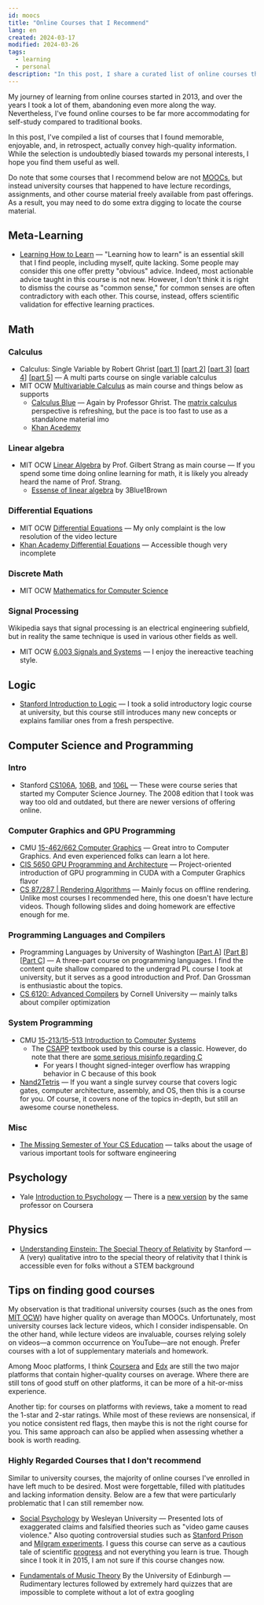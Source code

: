 ```yaml
---
id: moocs
title: "Online Courses that I Recommend"
lang: en
created: 2024-03-17
modified: 2024-03-26
tags:
  - learning
  - personal
description: "In this post, I share a curated list of online courses that I found both enjoyable and insightful."
---
```


My journey of learning from online courses started in 2013, and over the years I took a lot of them, abandoning even more along the way. Nevertheless, I've found online courses to be far more accommodating for self-study compared to traditional books.

In this post, I've compiled a list of courses that I found memorable, enjoyable, and, in retrospect, actually convey high-quality information. While the selection is undoubtedly biased towards my personal interests, I hope you find them useful as well.

Do note that some courses that I recommend below are not [MOOCs](https://en.wikipedia.org/wiki/Massive_open_online_course), but instead university courses that happened to have lecture recordings, assignments, and other course material freely available from past offerings. As a result, you may need to do some extra digging to locate the course material.

## Meta-Learning

- [Learning How to Learn](https://www.coursera.org/learn/learning-how-to-learn) — "Learning how to learn" is an essential skill that I find people, including myself, quite lacking. Some people may consider this one offer pretty "obvious" advice. Indeed, most actionable advice taught in this course is not new. However, I don't think it is right to dismiss the course as "common sense," for common senses are often contradictory with each other. This course, instead, offers scientific validation for effective learning practices.

## Math

### Calculus

- Calculus: Single Variable by Robert Ghrist [[part 1](https://www.coursera.org/learn/single-variable-calculus)] [[part 2](https://www.coursera.org/learn/differentiation-calculus)] [[part 3](https://www.coursera.org/learn/integration-calculus)] [[part 4](https://www.coursera.org/learn/applications-calculus)] [[part 5](https://www.coursera.org/learn/discrete-calculus)] — A multi parts course on single variable calculus
- MIT OCW [Multivariable Calculus](https://ocw.mit.edu/courses/18-02sc-multivariable-calculus-fall-2010/) as main course and things below as supports
  - [Calculus Blue](https://www2.math.upenn.edu/~ghrist/BLUE.html) — Again by Professor Ghrist. The [matrix calculus](https://en.wikipedia.org/wiki/Matrix_calculus) perspective is refreshing, but the pace is too fast to use as a standalone material imo
  - [Khan Acedemy](https://www.khanacademy.org/math/multivariable-calculus)

### Linear algebra

- MIT OCW [Linear Algebra](https://ocw.mit.edu/courses/18-06sc-linear-algebra-fall-2011/) by Prof. Gilbert Strang as main course — If you spend some time doing online learning for math, it is likely you already heard the name of Prof. Strang.
  - [Essense of linear algebra](https://www.youtube.com/playlist?list=PLZHQObOWTQDPD3MizzM2xVFitgF8hE_ab) by 3Blue1Brown

### Differential Equations

- MIT OCW [Differential Equations](https://ocw.mit.edu/courses/18-03sc-differential-equations-fall-2011/) — My only complaint is the low resolution of the video lecture
- [Khan Academy Differential Equations](https://www.khanacademy.org/math/differential-equations) — Accessible though very incomplete

### Discrete Math

- MIT OCW [Mathematics for Computer Science](https://ocw.mit.edu/courses/6-042j-mathematics-for-computer-science-spring-2015/)

### Signal Processing

Wikipedia says that signal processing is an electrical engineering subfield, but in reality the same technique is used in various other fields as well.

- MIT OCW [6.003 Signals and Systems](https://ocw.mit.edu/courses/6-003-signals-and-systems-fall-2011/) — I enjoy the inereactive teaching style.

## Logic

- [Stanford Introduction to Logic](http://intrologic.stanford.edu/homepage/index.html) — I took a solid introductory logic course at university, but this course still introduces many new concepts or explains familiar ones from a fresh perspective.

## Computer Science and Programming

### Intro

- Stanford [CS106A](https://web.stanford.edu/class/cs106a/), [106B](http://web.stanford.edu/class/cs106b/), and [106L](https://learncs.me/stanford/cs106l) — These were course series that started my Computer Science Journey. The 2008 edition that I took was way too old and outdated, but there are newer versions of offering online.

### Computer Graphics and GPU Programming

- CMU [15-462/662 Computer Graphics](https://www.youtube.com/playlist?list=PL9_jI1bdZmz2emSh0UQ5iOdT2xRHFHL7E) — Great intro to Computer Graphics. And even experienced folks can learn a lot here.
- [CIS 5650 GPU Programming and Architecture](https://cis565-fall-2023.github.io/) — Project-oriented introduction of GPU programming in CUDA with a Computer Graphics flavor
- [CS 87/287 | Rendering Algorithms](https://cs87-dartmouth.github.io/Fall2022/) — Mainly focus on offline rendering. Unlike most courses I recommended here, this one doesn't have lecture videos. Though following slides and doing homework are effective enough for me.

### Programming Languages and Compilers

- Programming Languages by University of Washington [[Part A](https://www.coursera.org/learn/programming-languages)] [[Part B](https://www.coursera.org/learn/programming-languages-part-b)] [[Part C](https://www.coursera.org/learn/programming-languages-part-c)] — A three-part course on programming languages. I find the content quite shallow compared to the undergrad PL course I took at university, but it serves as a good introduction and Prof. Dan Grossman is enthusiastic about the topics.
- [CS 6120: Advanced Compilers](https://www.cs.cornell.edu/courses/cs6120/2023fa/self-guided/) by Cornell University — mainly talks about compiler optimization

### System Programming

- CMU [15-213/15-513 Introduction to Computer Systems](https://www.cs.cmu.edu/~213/)
  - The [CSAPP](http://csapp.cs.cmu.edu/3e/labs.html) textbook used by this course is a classic. However, do note that there are [some serious misinfo regarding C](https://blog.regehr.org/archives/1393)
    - For years I thought signed-integer overflow has wrapping behavior in C because of this book
- [Nand2Tetris](https://www.nand2tetris.org/) — If you want a single survey course that covers logic gates, computer architecture, assembly, and OS, then this is a course for you. Of course, it covers none of the topics in-depth, but still an awesome course nonetheless.

### Misc

- [The Missing Semester of Your CS Education](https://missing.csail.mit.edu/) — talks about the usage of various important tools for software engineering

## Psychology

- Yale [Introduction to Psychology](https://oyc.yale.edu/introduction-psychology/psyc-110) — There is a [new version](https://www.coursera.org/learn/introduction-psychology) by the same professor on Coursera

## Physics

- [Understanding Einstein: The Special Theory of Relativity](https://www.coursera.org/learn/einstein-relativity) by Stanford — A (very) qualitative intro to the special theory of relativity that I think is accessible even for folks without a STEM background

## Tips on finding good courses

My observation is that traditional university courses (such as the ones from [MIT OCW](https://ocw.mit.edu/)) have higher quality on average than MOOCs. Unfortunately, most university courses lack lecture videos, which I consider indispensable. On the other hand, while lecture videos are invaluable, courses relying solely on videos—a common occurrence on YouTube—are not enough. Prefer courses with a lot of supplementary materials and homework.

Among Mooc platforms, I think [Coursera](https://www.coursera.org/) and [Edx](https://www.edx.org/) are still the two major platforms that contain higher-quality courses on average. Where there are still tons of good stuff on other platforms, it can be more of a hit-or-miss experience.

Another tip: for courses on platforms with reviews, take a moment to read the 1-star and 2-star ratings. While most of these reviews are nonsensical, if you notice consistent red flags, then maybe this is not the right course for you. This same approach can also be applied when assessing whether a book is worth reading.

### Highly Regarded Courses that I don't recommend

Similar to university courses, the majority of online courses I've enrolled in have left much to be desired. Most were forgettable, filled with platitudes and lacking information density. Below are a few that were particularly problematic that I can still remember now.

- [Social Psychology](https://www.coursera.org/learn/social-psychology) by Wesleyan University — Presented lots of exaggerated claims and falsified theories such as "video game causes violence." Also quoting controversial studies such as [Stanford Prison](https://en.wikipedia.org/wiki/Stanford_prison_experiment) and [Milgram experiments](https://en.wikipedia.org/wiki/Milgram_experiment). I guess this course can serve as a cautious tale of scientific [progress](https://en.wikipedia.org/wiki/Replication_crisis) and not everything you learn is true. Though since I took it in 2015, I am not sure if this course changes now.

- [Fundamentals of Music Theory](https://www.coursera.org/learn/edinburgh-music-theory) By the University of Edinburgh — Rudimentary lectures followed by extremely hard quizzes that are impossible to complete without a lot of extra googling

